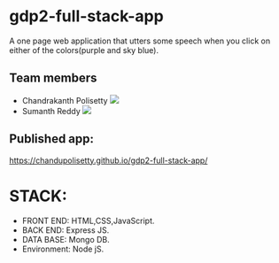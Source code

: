 # gdp2-full-stack-app

A one page web application that utters some speech when you click on either of the colors(purple and sky blue).

## Team members
* Chandrakanth Polisetty 
![](https://avatars.githubusercontent.com/u/60024350?s=460&u=cb542468bdf10c650a7e11753b4a31da8f2aeaa9&v=4)
* Sumanth Reddy 
![](https://avatars.githubusercontent.com/u/60023332?s=400&u=276e2972686007fe8fb19592ff5c17b1187120cd&v=4)

## Published app: 
https://chandupolisetty.github.io/gdp2-full-stack-app/

# STACK:
* FRONT END: HTML,CSS,JavaScript.
* BACK END: Express JS.
* DATA BASE: Mongo DB.
* Environment: Node jS.
